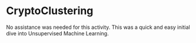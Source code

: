# CryptoClustering
No assistance was needed for this activity. This was a quick and easy initial dive into Unsupervised Machine Learning. 
